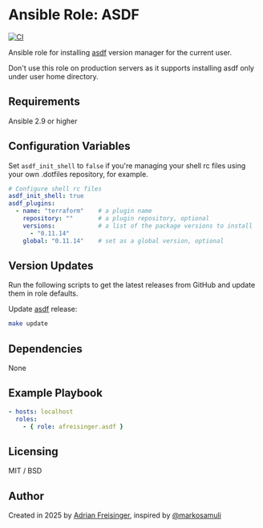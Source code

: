 # Ansible Role: ASDF

[![CI](https://github.com/afreisinger/ansible-role-asdf/actions/workflows/ci.yml/badge.svg)](https://github.com/afreisinger/ansible-role-asdf/actions/workflows/ci.yml)

Ansible role for installing [asdf] version manager for the current user.

Don't use this role on production servers as it supports installing asdf only
under user home directory.

[asdf]: https://asdf-vm.com

## Requirements

Ansible 2.9 or higher

## Configuration Variables

Set `asdf_init_shell` to `false` if you're managing your shell rc files using your
own .dotfiles repository, for example.

```yaml
# Configure shell rc files
asdf_init_shell: true
asdf_plugins:
  - name: "terraform"    # a plugin name
    repository: ""       # a plugin repository, optional
    versions:            # a list of the package versions to install
      - "0.11.14"
    global: "0.11.14"    # set as a global version, optional
```

## Version Updates

Run the following scripts to get the latest releases from GitHub and update them in
role defaults.

Update [asdf] release:

```bash
make update
```

## Dependencies

None

## Example Playbook

```yaml
- hosts: localhost
  roles:
    - { role: afreisinger.asdf }
```

## Licensing

MIT / BSD

## Author

Created in 2025 by [Adrian Freisinger](https://afreisinger.gitlab.io/), inspired by [@markosamuli](https://github.com/markosamuli)
